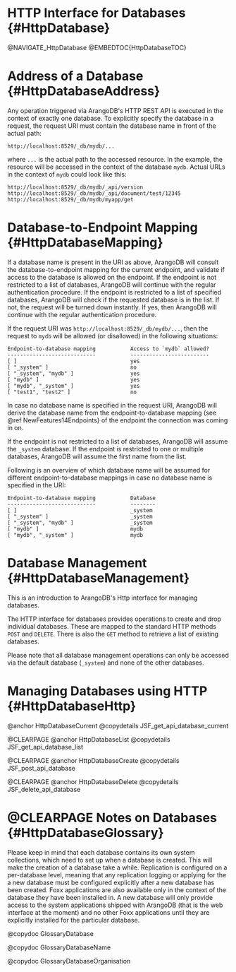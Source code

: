 HTTP Interface for Databases {#HttpDatabase}
============================================

@NAVIGATE_HttpDatabase
@EMBEDTOC{HttpDatabaseTOC}

Address of a Database {#HttpDatabaseAddress}
============================================

Any operation triggered via ArangoDB's HTTP REST API is executed in the context of exactly
one database. To explicitly specify the database in a request, the request URI must contain
the database name in front of the actual path:

    http://localhost:8529/_db/mydb/...

where `...` is the actual path to the accessed resource. In the example, the resource will be
accessed in the context of the database `mydb`. Actual URLs in the context of `mydb` could look
like this:

    http://localhost:8529/_db/mydb/_api/version
    http://localhost:8529/_db/mydb/_api/document/test/12345
    http://localhost:8529/_db/mydb/myapp/get

Database-to-Endpoint Mapping {#HttpDatabaseMapping}
===================================================

If a database name is present in the URI as above, ArangoDB will consult the database-to-endpoint
mapping for the current endpoint, and validate if access to the database is allowed on the 
endpoint. 
If the endpoint is not restricted to a list of databases, ArangoDB will continue with the 
regular authentication procedure. If the endpoint is restricted to a list of specified databases,
ArangoDB will check if the requested database is in the list. If not, the request will be turned
down instantly. If yes, then ArangoDB will continue with the regular authentication procedure.

If the request URI was `http://localhost:8529/_db/mydb/...`, then the request to `mydb` will be 
allowed (or disallowed) in the following situations: 

    Endpoint-to-database mapping           Access to `mydb` allowed?
    ----------------------------           -------------------------
    [ ]                                    yes
    [ "_system" ]                          no 
    [ "_system", "mydb" ]                  yes
    [ "mydb" ]                             yes
    [ "mydb", "_system" ]                  yes
    [ "test1", "test2" ]                   no

In case no database name is specified in the request URI, ArangoDB will derive the database
name from the endpoint-to-database mapping (see @ref NewFeatures14Endpoints} of the endpoint 
the connection was coming in on. 

If the endpoint is not restricted to a list of databases, ArangoDB will assume the `_system`
database. If the endpoint is restricted to one or multiple databases, ArangoDB will assume
the first name from the list.

Following is an overview of which database name will be assumed for different endpoint-to-database
mappings in case no database name is specified in the URI:

    Endpoint-to-database mapping           Database
    ----------------------------           --------
    [ ]                                    _system
    [ "_system" ]                          _system
    [ "_system", "mydb" ]                  _system
    [ "mydb" ]                             mydb
    [ "mydb", "_system" ]                  mydb

Database Management {#HttpDatabaseManagement}
=============================================

This is an introduction to ArangoDB's Http interface for managing databases.

The HTTP interface for databases provides operations to create and drop
individual databases. These are mapped to the standard HTTP methods `POST`
and `DELETE`. There is also the `GET` method to retrieve a list of existing
databases.

Please note that all database management operations can only be accessed via
the default database (`_system`) and none of the other databases.

Managing Databases using HTTP {#HttpDatabaseHttp}
=================================================

@anchor HttpDatabaseCurrent
@copydetails JSF_get_api_database_current

@CLEARPAGE
@anchor HttpDatabaseList
@copydetails JSF_get_api_database_list

@CLEARPAGE
@anchor HttpDatabaseCreate
@copydetails JSF_post_api_database

@CLEARPAGE
@anchor HttpDatabaseDelete
@copydetails JSF_delete_api_database

@CLEARPAGE
Notes on Databases {#HttpDatabaseGlossary}
==========================================

Please keep in mind that each database contains its own system collections,
which need to set up when a database is created. This will make the creation
of a database take a while. Replication is configured on a per-database level,
meaning that any replication logging or applying for the a new database must
be configured explicitly after a new database has been created. Foxx applications
are also available only in the context of the database they have been installed 
in. A new database will only provide access to the system applications shipped
with ArangoDB (that is the web interface at the moment) and no other Foxx
applications until they are explicitly installed for the particular database.

@copydoc GlossaryDatabase

@copydoc GlossaryDatabaseName

@copydoc GlossaryDatabaseOrganisation
